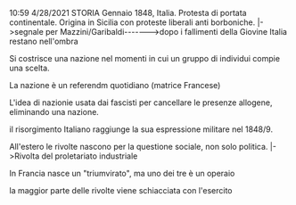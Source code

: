 10:59 4/28/2021
STORIA
Gennaio 1848, Italia.
Protesta di portata continentale. 
Origina in Sicilia con proteste liberali anti borboniche. 
|->segnale per Mazzini/Garibaldi------->dopo i fallimenti della Giovine Italia restano nell'ombra


Si costrisce una nazione nel momenti in cui un gruppo di individui compie una scelta.

La nazione è un referendm quotidiano (matrice Francese)

L'idea di nazionie usata dai fascisti per cancellare le presenze allogene, eliminando una nazione.


il risorgimento Italiano raggiunge la sua espressione militare nel 1848/9.

All'estero le rivolte nascono per la questione sociale, non solo politica.
						|->Rivolta del proletariato industriale

In Francia nasce un "triumvirato", ma uno dei tre è un operaio

la maggior parte delle rivolte viene schiacciata con l'esercito



